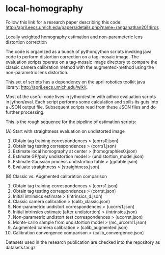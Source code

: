 local-homography
================

Follow this link for a research paper describing this code:
http://april.eecs.umich.edu/papers/details.php?name=ranganathan2014iros

Locally weighted homography estimation and non-parameteric lens distortion
correction

The code is organized as a bunch of python/jython scripts invoking java code to
perform distortion correction on a tag-mosaic image. The evaluation scripts
operate on a tag-mosaic image directory to compare the classic camera calibration
method with the augmented-method using the non-parametric lens distortion.

This set of scripts has a dependency on the april robotics toolkit java library:
http://april.eecs.umich.edu/wiki/.

Most of the useful code lives in jython/estim with adhoc evaluation scripts in
jython/eval. Each script performs some calculation and spills its guts into a
JSON output file. Subsequent scripts read from these JSON files and do further
processing.

This is the rough sequence for the pipeline of estimation scripts:

(A) Start with straightness evaluation on undistorted image

1. Obtain tag training correspondences              > (corrs0.json)
2. Obtain tag testing correspondences               > (corrs1.json)
3. Estimate local homography at center              > (homographies0.json)
4. Estimate GP/poly undistortion model              > (undistortion_model.json)
5. Estimate Gaussian process undistortion table     > (gptable.json)
6. Evaluate straightness                            > (straightness.json)

(B) Classic vs. Augmented calibration comparison

1. Obtain tag training correspondences              > (corrs1.json)
2. Obtain tag testing correspondences               > (corrst.json)
3. Initial intrinsics estimate                      > (intrinsics_d.json)
4. Classic camera calibration                       > (calib_classic.json)
5. Non-parametric undistort correspondences         > (ucorrs1.json)
6. Initial intrinsics estimate (after undistortion) > (intrinsics.json)
7. Non-parametric undistort test correspondences    > (ucorrst.json)
8. Monte-carlo sample from undistortion model       > (mc_urcorrs1.json)
9. Augmented camera calibration                     > (calib_augmented.json)
10. Calibration convergence comparison              > (calib_convergence.json)

Datasets used in the research publication are checked into the repository as datasets.tar.gz